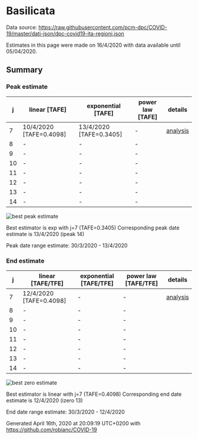 # Basilicata


Data source: https://raw.githubusercontent.com/pcm-dpc/COVID-19/master/dati-json/dpc-covid19-ita-regioni.json

Estimates in this page were made on 16/4/2020 with data available until 05/04/2020.


## Summary 

### Peak estimate 
|j|linear [TAFE]|exponential [TAFE]|power law [TAFE]|details|
|---|----|-----------|---------|-------|
|7|10/4/2020 [TAFE=0.4098]|13/4/2020 [TAFE=0.3405]|-|[analysis](COVID-19_basilicata_j7_2020-04-05.md)|
|8|-|-|-||
|9|-|-|-||
|10|-|-|-||
|11|-|-|-||
|12|-|-|-||
|13|-|-|-||
|14|-|-|-||

![best peak estimate](COVID-19_basilicata_j7_2020-04-05.png)

Best estimator is exp with j=7 (TAFE=0.3405)
Corresponding peak date estimate is 13/4/2020 (ipeak 14)


Peak date range estimate: 30/3/2020 - 13/4/2020

### End estimate 
|j|linear [TAFE/TFE]|exponential [TAFE/TFE]|power law [TAFE/TFE]|details|
|---|----|-----------|---------|-------|
|7|12/4/2020 [TAFE=0.4098]|-|-|[analysis](COVID-19_basilicata_j7_2020-04-05.md)|
|8|-|-|-||
|9|-|-|-||
|10|-|-|-||
|11|-|-|-||
|12|-|-|-||
|13|-|-|-||
|14|-|-|-||

![best zero estimate](COVID-19_basilicata_j7_2020-04-05.png)

Best estimator is linear with j=7 (TAFE=0.4098)
Corresponding end date estimate is 12/4/2020 (izero 13)


End date range estimate: 30/3/2020 - 12/4/2020

Generated April 16th, 2020 at 20:09:19 UTC+0200 with https://github.com/robianc/COVID-19
